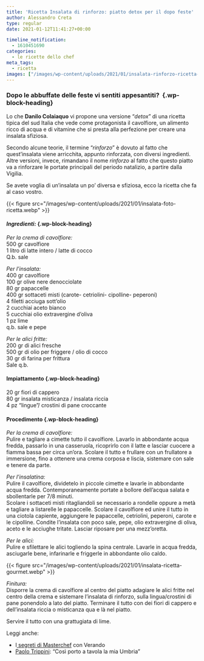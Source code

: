 ```yaml
---
title: 'Ricetta Insalata di rinforzo: piatto detox per il dopo feste'
author: Alessandro Creta
type: regular
date: 2021-01-12T11:41:27+00:00

timeline_notification:
  - 1610451690
categories:
  - le ricette dello chef
meta_tags:
  - ricetta
images: ["/images/wp-content/uploads/2021/01/insalata-rinforzo-ricetta-cover.webp"]
---
```

### Dopo le abbuffate delle feste vi sentiti appesantiti?&nbsp; {.wp-block-heading}

Lo che **Danilo Colaiaquo** vi propone una versione &#8220;_detox_&#8221; di una ricetta tipica del sud Italia che vede come protagonista il cavolfiore, un alimento ricco di acqua e di vitamine che si presta alla perfezione per creare una insalata sfiziosa.

Secondo alcune teorie, il termine &#8220;_rinforzo_&#8221; è dovuto al fatto che quest&#8217;insalata viene arricchita, appunto rinforzata, con diversi ingredienti. Altre versioni, invece, rimandano il nome _rinforzo_ al fatto che questo piatto va a rinforzare le portate principali del periodo natalizio, a partire dalla Vigilia.&nbsp;

Se avete voglia di un&#8217;insalata un po&#8217; diversa e sfiziosa, ecco la ricetta che fa al caso vostro.


{{< figure src="/images/wp-content/uploads/2021/01/insalata-foto-ricetta.webp" >}}


#### **_Ingredienti:_** {.wp-block-heading}

_Per la crema di cavolfiore:_  
500 gr cavolfiore  
1 litro di latte intero / latte di cocco  
Q.b. sale

_Per l&#8217;insalata:_  
400 gr cavolfiore  
100 gr olive nere denocciolate  
80 gr papaccelle  
400 gr sottaceti misti (carote- cetriolini- cipolline- peperoni)  
4 filetti acciuga sott&#8217;olio  
2 cucchiai aceto bianco  
5 cucchiai olio extravergine d&#8217;oliva  
1 pz lime  
q.b. sale e pepe

_Per le alici fritte:_  
200 gr di alici fresche  
500 gr di olio per friggere / olio di cocco  
30 gr di farina per frittura  
Sale q.b.

#### Impiattamento {.wp-block-heading}

20 gr fiori di cappero  
80 gr insalata misticanza / insalata riccia  
4 pz &#8220;lingue&#8221;/ crostini di pane croccante

#### Procedimento {.wp-block-heading}

_Per la crema di cavolfiore:_  
Pulire e tagliare a cimette tutto il cavolfiore. Lavarlo in abbondante acqua fredda, passarlo in una casseruola, ricoprirlo con il latte e lasciar cuocere a fiamma bassa per circa un&#8217;ora. Scolare il tutto e frullare con un frullatore a immersione, fino a ottenere una crema corposa e liscia, sistemare con sale e tenere da parte.

_Per l&#8217;insalatina:_  
Pulire il cavolfiore, dividetelo in piccole cimette e lavarle in abbondante acqua fredda. Contemporaneamente portate a bollore dell&#8217;acqua salata e sbollentarle per 7/8 minuti.  
Scolare i sottaceti misti ritagliandoli se necessario a rondelle oppure a metà e tagliare a listarelle le papaccelle. Scolare il cavolfiore ed unire il tutto in una ciotola capiente, aggiungere le papaccelle, cetriolini, peperoni, carote e le cipolline. Condite l’insalata con poco sale, pepe, olio extravergine di oliva, aceto e le acciughe tritate. Lasciar riposare per una mezz&#8217;oretta.

_Per le alici:_  
Pulire e sfilettare le alici togliendo la spina centrale. Lavarle in acqua fredda, asciugarle bene, infarinarle e friggerle in abbondante olio caldo.


{{< figure src="/images/wp-content/uploads/2021/01/insalata-ricetta-gourmet.webp" >}}


_Finitura:_  
Disporre la crema di cavolfiore al centro del piatto adagiare le alici fritte nel centro della crema e sistemare l&#8217;insalata di rinforzo, sulla lingua/crostini di pane ponendolo a lato del piatto. Terminare il tutto con dei fiori di cappero e dell&#8217;insalata riccia o misticanza qua e là nel piatto.

Servire il tutto con una grattugiata di lime.

Leggi anche:

<ul class="wp-block-list">
  <li>
    I<a href="https://aleepepe.com/2020/09/07/segreti-masterchef-verando/" target="_blank" rel="noreferrer noopener"> segreti di Masterchef</a> con Verando
  </li>
  <li>
    <a href="https://aleepepe.com/2020/11/16/paolo-trippini-ristorante-intervista/" target="_blank" rel="noreferrer noopener">Paolo Trippini</a>: &#8220;Così porto a tavola la mia Umbria&#8221;
  </li>
</ul>